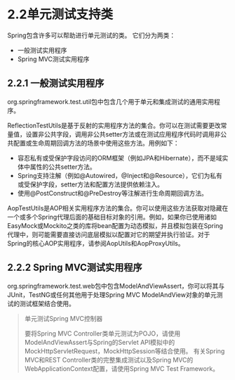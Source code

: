# 2.2单元测试支持类

Spring包含许多可以帮助进行单元测试的类。 它们分为两类：

* 一般测试实用程序
* Spring MVC测试实用程序

## 2.2.1 一般测试实用程序

org.springframework.test.util包中包含几个用于单元和集成测试的通用实用程序。

ReflectionTestUtils是基于反射的实用程序方法的集合。你可以在测试需要更改常量值，设置非公共字段，调用非公共setter方法或在测试应用程序代码时调用非公共配置或生命周期回调方法的场景中使用这些方法。用例如下：

* 容忍私有或受保护字段访问的ORM框架（例如JPA和Hibernate），而不是域实体中属性的公共setter方法。
* Spring支持注解（例如@Autowired，@Inject和@Resource），它们为私有或受保护字段，setter方法和配置方法提供依赖注入。
* 使用@PostConstruct和@PreDestroy等注解进行生命周期回调方法。

AopTestUtils是AOP相关实用程序方法的集合。你可以使用这些方法获取对隐藏在一个或多个Spring代理后面的基础目标对象的引用。例如，如果你已使用诸如EasyMock或Mockito之类的库将bean配置为动态模拟，并且模拟包装在Spring代理中，则可能需要直接访问底层模拟以配置对它的期望并执行验证。对于Spring的核心AOP实用程序，请参阅AopUtils和AopProxyUtils。

## 2.2.2 Spring MVC测试实用程序

org.springframework.test.web包中包含ModelAndViewAssert，你可以将其与JUnit，TestNG或任何其他用于处理Spring MVC ModelAndView对象的单元测试的测试框架结合使用。

> 单元测试Spring MVC控制器
>
> 要将Spring MVC Controller类单元测试为POJO，请使用ModelAndViewAssert与Spring的Servlet API模拟中的MockHttpServletRequest，MockHttpSession等结合使用。 有关Spring MVC和REST Controller类的完整集成测试以及Spring MVC的WebApplicationContext配置，请使用Spring MVC Test Framework。

